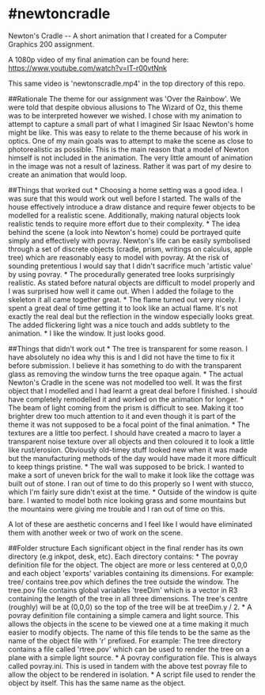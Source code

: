 #newtoncradle
============

Newton's Cradle -- A short animation that I created for a Computer Graphics 200 assignment.

A 1080p video of my final animation can be found here:
https://www.youtube.com/watch?v=IT-r00vtNnk

This same video is 'newtonscradle.mp4' in the top directory of this repo.

##Rationale
The theme for our assignment was 'Over the Rainbow'. We were told that
despite obvious allusions to The Wizard of Oz, this theme was to
be interpreted however we wished.
I chose with my animation to attempt to capture a small part of what I
imagined Sir Isaac Newton's home might be like. This was easy to relate
to the theme because of his work in optics. 
One of my main goals was to attempt to make the scene as close to 
photorealistic as possible. This is the main reason that a model of Newton
himself is not included in the animation.
The very little amount of animation in the image was not a result of laziness. Rather it was part of my desire to create an animation that would
loop.


##Things that worked out
	* Choosing a home setting was a good idea. I was sure that 
this would work out well before I started. The walls of the house
effectively introduce a draw distance and require fewer objects to
be modelled for a realistic scene. Additionally, making natural 
objects look realistic tends to require more effort due to their complexity.
	* The idea behind the scene (a look into Newton's home) could be
portrayed quite simply and effectively with povray. Newton's life can be
easily symbolised through a set of discrete objects (cradle, prism,
writings on calculus, apple tree) which are reasonably easy to model with
povray. At the risk of sounding pretentious I would say that I didn't
sacrifice much 'artistic value' by using povray.
	* The procedurally generated tree looks surprisingly realistic. As
stated before natural objects are difficult to model properly and I was
surprised how well it came out. When I added the foilage to the skeleton
it all came together great.
	* The flame turned out very nicely. I spent a great deal of time
getting it to look like an actual flame. It's not exactly the real deal
but the reflection in the window especially looks great. The added
flickering light was a nice touch and adds subtlety to the animation.
	* I like the window. It just looks good.

##Things that didn't work out
	* The tree is transparent for some reason. I have absolutely no
idea why this is and I did not have the time to fix it before submission.
I believe it has something to do with the transparent glass as removing
the window turns the tree opaque again.
	* The actual Newton's Cradle in the scene was not modelled too
well. It was the first object that I modelled and I had learnt a great deal
before I finished. I should have completely remodelled it and worked on the
animation for longer.
	* The beam of light coming from the prism is difficult to see.
Making it too brighter drew too much attention to it and even though it
is part of the theme it was not supposed to be a focal point of the
final animation. 
	* The textures are a little too perfect. I should have created a 
macro to layer a transparent noise texture over all objects and then
coloured it to look a little like rust/erosion. Obviously old-timey stuff
looked new when it was made but the manufacturing methods of the day
would have made it more difficult to keep things pristine.
	* The wall was supposed to be brick. I wanted to make a sort of
uneven brick for the wall to make it look like the cottage was built out
of stone. I ran out of time to do this properly so I went with stucco,
which I'm fairly sure didn't exist at the time.
	* Outside of the window is quite bare. I wanted to model both
nice looking grass and some mountains but the mountains were giving me
trouble and I ran out of time on this.

A lot of these are aesthetic concerns and I feel like I would have
eliminated them with another week or two of work on the scene.


##Folder structure
Each significant object in the final render has its own directory (e.g inkpot, desk, etc).
Each directory contains:
	* The povray definition file for the object. The object are more
or less centered at 0,0,0 and each object 'exports' variables containing
its dimensions. 
For example: tree/ contains tree.pov which defines the tree outside 
the window. The tree.pov file contains global variables 'treeDim' which is
a vector in R3 containing the length of the tree in all three dimensions.
The tree's centre (roughly) will be at (0,0,0) so the top of the tree will
be at treeDim.y / 2.
	* A povray definition file containing a simple camera and light
source. This allows the objects in the scene to be viewed one at a time
making it much easier to modify objects. The name of this file tends to
be the same as the name of the object file with 'r' prefixed.
For example: The tree directory contains a file called 'rtree.pov' which
can be used to render the tree on a plane with a simple light source.
	* A povray configuration file. This is always called povray.ini.
This is used in tandem with the above test povray file to allow the object
to be rendered in isolation.
	* A script file used to render the object by itself. This has the
same name as the object.
